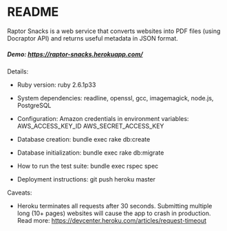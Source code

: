 # README

Raptor Snacks is a web service that converts websites into PDF files (using Docraptor API) and returns useful metadata in JSON format.

##### Demo: https://raptor-snacks.herokuapp.com/

Details:

* Ruby version: ruby 2.6.1p33

* System dependencies: readline, openssl, gcc, imagemagick, node.js, PostgreSQL

* Configuration: Amazon credentials in environment variables: AWS_ACCESS_KEY_ID AWS_SECRET_ACCESS_KEY

* Database creation: bundle exec rake db:create

* Database initialization: bundle exec rake db:migrate

* How to run the test suite: bundle exec rspec spec

* Deployment instructions: git push heroku master

Caveats:
* Heroku terminates all requests after 30 seconds. Submitting multiple long (10+ pages) websites will cause the app to crash in production. Read more: https://devcenter.heroku.com/articles/request-timeout
